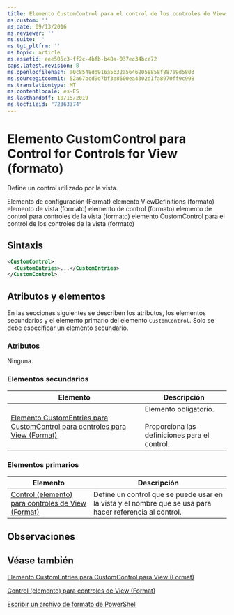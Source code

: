 ```yaml
---
title: Elemento CustomControl para el control de los controles de View (Format) | Microsoft Docs
ms.custom: ''
ms.date: 09/13/2016
ms.reviewer: ''
ms.suite: ''
ms.tgt_pltfrm: ''
ms.topic: article
ms.assetid: eee505c3-ff2c-4bfb-b48a-037ec34bce72
caps.latest.revision: 8
ms.openlocfilehash: a0c8548dd916a5b32a56462058858f887a9d5803
ms.sourcegitcommit: 52a67bcd9d7bf3e8600ea4302d1fa8970ff9c998
ms.translationtype: MT
ms.contentlocale: es-ES
ms.lasthandoff: 10/15/2019
ms.locfileid: "72363374"
---
```

# <a name="customcontrol-element-for-control-for-controls-for-view-format"></a>Elemento CustomControl para Control for Controls for View (formato)

Define un control utilizado por la vista.

Elemento de configuración (Format) elemento ViewDefinitions (formato) elemento de vista (formato) elemento de control (formato) elemento de control para controles de la vista (formato) elemento CustomControl para el control de los controles de la vista (formato)

## <a name="syntax"></a>Sintaxis

```xml
<CustomControl>
  <CustomEntries>...</CustomEntries>
</CustomControl>
```

## <a name="attributes-and-elements"></a>Atributos y elementos

En las secciones siguientes se describen los atributos, los elementos secundarios y el elemento primario del elemento `CustomControl`. Solo se debe especificar un elemento secundario.

### <a name="attributes"></a>Atributos

Ninguna.

### <a name="child-elements"></a>Elementos secundarios

|Elemento|Descripción|
|-------------|-----------------|
|[Elemento CustomEntries para CustomControl para controles para View (Format)](./customentries-element-for-customcontrol-for-controls-for-view-format.md)|Elemento obligatorio.<br /><br /> Proporciona las definiciones para el control.|

### <a name="parent-elements"></a>Elementos primarios

|Elemento|Descripción|
|-------------|-----------------|
|[Control (elemento) para controles de View (Format)](./control-element-for-controls-for-view-format.md)|Define un control que se puede usar en la vista y el nombre que se usa para hacer referencia al control.|

## <a name="remarks"></a>Observaciones

## <a name="see-also"></a>Véase también

[Elemento CustomEntries para CustomControl para View (Format)](./customentries-element-for-customcontrol-for-controls-for-configuration-format.md)

[Control (elemento) para controles de View (Format)](./control-element-for-controls-for-view-format.md)

[Escribir un archivo de formato de PowerShell](./writing-a-powershell-formatting-file.md)
